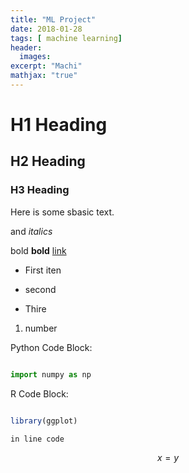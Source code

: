 ```yaml
---
title: "ML Project"
date: 2018-01-28
tags: [ machine learning]
header:
  images:
excerpt: "Machi"
mathjax: "true"
---
```


# H1 Heading

## H2 Heading
### H3 Heading

Here is some sbasic text.

and *italics*

bold **bold**
[link](https://github.com/vishalmnemonic)

* First iten
+ second
- Thire

1. number

Python Code Block:
```Python

import numpy as np

```

R Code Block:
```r

library(ggplot)

```

`in line code`

$$ x = y$$
